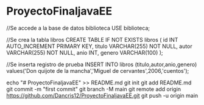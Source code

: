 # ProyectoFinaljavaEE


//Se accede a la base de datos biblioteca
USE biblioteca;

//Se crea la tabla libros
CREATE TABLE IF NOT EXISTS libros (
    id INT AUTO_INCREMENT PRIMARY KEY,
    titulo VARCHAR(255) NOT NULL,
    autor VARCHAR(255) NOT NULL,
    anio INT,
    genero VARCHAR(100)
);

//Se inserta registro de prueba
INSERT INTO libros (titulo,autor,anio,genero) values('Don quijote de la mancha','Miguel de cervantes',2006,'cuentos');


echo "# ProyectoFinaljavaEE" >> README.md
git init
git add README.md
git commit -m "first commit"
git branch -M main
git remote add origin https://github.com/Dancris12/ProyectoFinaljavaEE.git
git push -u origin main